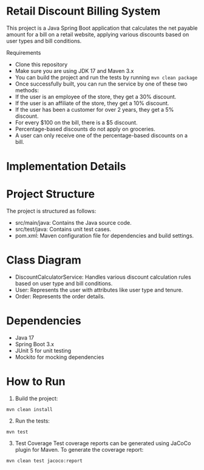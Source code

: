 
# Retail Discount Billing System
This project is a Java Spring Boot application that calculates the net payable amount for a bill on a retail website, applying various discounts based on user types and bill conditions.

Requirements
* Clone this repository 
* Make sure you are using JDK 17 and Maven 3.x
* You can build the project and run the tests by running ```mvn clean package```
* Once successfully built, you can run the service by one of these two methods:
* If the user is an employee of the store, they get a 30% discount.
* If the user is an affiliate of the store, they get a 10% discount.
* If the user has been a customer for over 2 years, they get a 5% discount.
* For every $100 on the bill, there is a $5 discount.
* Percentage-based discounts do not apply on groceries.
* A user can only receive one of the percentage-based discounts on a bill.

# Implementation Details

# Project Structure
The project is structured as follows:

* src/main/java: Contains the Java source code.
* src/test/java: Contains unit test cases.
* pom.xml: Maven configuration file for dependencies and build settings.

# Class Diagram
* DiscountCalculatorService: Handles various discount calculation rules based on user type and bill conditions.
* User: Represents the user with attributes like user type and tenure.
* Order: Represents the order details.

# Dependencies
* Java 17
* Spring Boot 3.x
* JUnit 5 for unit testing
* Mockito for mocking dependencies

# How to Run

1. Build the project:
```
mvn clean install
```

2. Run the tests:
```
mvn test
```

3. Test Coverage
Test coverage reports can be generated using JaCoCo plugin for Maven.
To generate the coverage report:
```
mvn clean test jacoco:report
```
